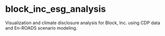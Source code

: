# block_inc_esg_analysis
Visualization and climate disclosure analysis for Block, Inc. using CDP data and En-ROADS scenario modeling.
